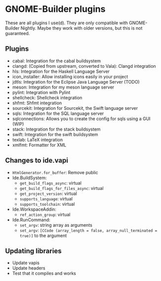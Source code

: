 # GNOME-Builder plugins

These are all plugins I use(d). They are only compatible with GNOME-Builder Nightly. Maybe they work with older versions, but this is not
guaranteed.

## Plugins
- cabal: Integration for the cabal buildsystem
- clangd: (Copied from upstream, converted to Vala): Clangd integration
- hls: Integration for the Haskell Language Server
- icon_installer: Allow installing icons easily in your project
- jdtls: Integration for the Eclipse Java Language Server (TODO)
- meson: Integration for my meson language server
- pylint: Integration with Pylint
- shellcheck: Shellcheck integration
- shfmt: Shfmt integration
- sourcekit: Integration for Sourcekit, the Swift language server
- sqls: Integration for the SQL language server
- sqlconnections: Allows you to create the config for sqls using a GUI (WIP)
- stack: Integration for the stack buildsystem
- swift: Integration for the swift buildsystem
- texlab: LaTeX integration
- xmlfmt: Formatter for XML

## Changes to ide.vapi
- `HtmlGenerator.for_buffer`: Remove public
- Ide.BuildSystem:
	- `get_build_flags_async`: virtual
	- `get_build_flags_for_files_async`: virtual
	- `get_project_version`: virtual
	- `supports_language`: virtual
	- `supports_toolchain`: virtual
- Ide.WorkspaceAddin:
	- `ref_action_group`: virtual
- Ide.RunCommand:
	- `set_argv`: string array as arguments
	- `set_argv`: `[CCode (array_length = false, array_null_terminated = true)]` to the argument

## Updating libraries
- Update vapis
- Update headers
- Test that it compiles and works